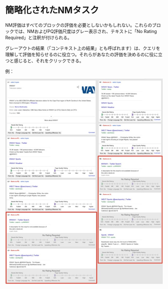 # 簡略化されたNMタスク

NM評価はすべてのブロックの評価を必要としないかもしれない。これらのブロックでは、NMおよびPQ評価尺度はグレー表示され、テキストに「No Rating Required」と注釈が付けられる。

グレーアウトの結果（「コンテキスト上の結果」とも呼ばれます）は、クエリを理解して評価を知らせるのに役立つ。それらがあなたの評価を決めるのに役に立つと感じると、それをクリックできる。

例：

![](../images/img871.jpg)

